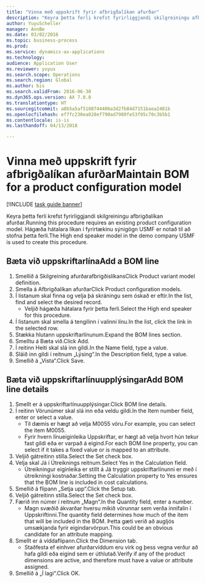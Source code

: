```yaml
--- 
title: "Vinna með uppskrift fyrir afbrigðalíkan afurðar"
description: "Keyra þetta ferli krefst fyrirliggjandi skilgreiningu afbrigðalíkan afurðar."
author: YuyuScheller
manager: AnnBe
ms.date: 03/02/2016
ms.topic: business-process
ms.prod: 
ms.service: dynamics-ax-applications
ms.technology: 
audience: Application User
ms.reviewer: yuyus
ms.search.scope: Operations
ms.search.region: Global
ms.author: bis
ms.search.validFrom: 2016-06-30
ms.dyn365.ops.version: AX 7.0.0
ms.translationtype: HT
ms.sourcegitcommit: a8b5a5af5108744406a3d2fb84d7151baea2481b
ms.openlocfilehash: ef7fc230ea028ef790ad7989fe53f95c70c3b5b1
ms.contentlocale: is-is
ms.lasthandoff: 04/13/2018

---
```

# <a name="maintain-bom-for-a-product-configuration-model"></a><span data-ttu-id="4e1c9-103">Vinna með uppskrift fyrir afbrigðalíkan afurðar</span><span class="sxs-lookup"><span data-stu-id="4e1c9-103">Maintain BOM for a product configuration model</span></span>

[!INCLUDE [task guide banner](../../includes/task-guide-banner.md)]

<span data-ttu-id="4e1c9-104">Keyra þetta ferli krefst fyrirliggjandi skilgreiningu afbrigðalíkan afurðar.</span><span class="sxs-lookup"><span data-stu-id="4e1c9-104">Running this procedure requires an existing product configuration model.</span></span> <span data-ttu-id="4e1c9-105">Hágæða hátalara líkan í fyrirtækinu sýnigögn USMF er notað til að stofna þetta ferli.</span><span class="sxs-lookup"><span data-stu-id="4e1c9-105">The High end speaker model in the demo company USMF is used to create this procedure.</span></span>


## <a name="add-a-bom-line"></a><span data-ttu-id="4e1c9-106">Bæta við uppskriftarlína</span><span class="sxs-lookup"><span data-stu-id="4e1c9-106">Add a BOM line</span></span>
1. <span data-ttu-id="4e1c9-107">Smellið á Skilgreining afurðarafbrigðislíkans</span><span class="sxs-lookup"><span data-stu-id="4e1c9-107">Click Product variant model definition.</span></span>
2. <span data-ttu-id="4e1c9-108">Smella á Afbrigðalíkan afurðar</span><span class="sxs-lookup"><span data-stu-id="4e1c9-108">Click Product configuration models.</span></span>
3. <span data-ttu-id="4e1c9-109">Í listanum skal finna og velja þá skráningu sem óskað er eftir.</span><span class="sxs-lookup"><span data-stu-id="4e1c9-109">In the list, find and select the desired record.</span></span>
    * <span data-ttu-id="4e1c9-110">Veljið hágæða hátalara fyrir þetta ferli.</span><span class="sxs-lookup"><span data-stu-id="4e1c9-110">Select the High end speaker for this procedure.</span></span>  
4. <span data-ttu-id="4e1c9-111">Í listanum skal smella á tengilinn í valinni línu.</span><span class="sxs-lookup"><span data-stu-id="4e1c9-111">In the list, click the link in the selected row.</span></span>
5. <span data-ttu-id="4e1c9-112">Stækka hlutann uppskriftarlínunum.</span><span class="sxs-lookup"><span data-stu-id="4e1c9-112">Expand the BOM lines section.</span></span>
6. <span data-ttu-id="4e1c9-113">Smelltu á Bæta við.</span><span class="sxs-lookup"><span data-stu-id="4e1c9-113">Click Add.</span></span>
7. <span data-ttu-id="4e1c9-114">Í reitinn Heiti skal slá inn gildi.</span><span class="sxs-lookup"><span data-stu-id="4e1c9-114">In the Name field, type a value.</span></span>
8. <span data-ttu-id="4e1c9-115">Sláið inn gildi í reitnum „Lýsing“.</span><span class="sxs-lookup"><span data-stu-id="4e1c9-115">In the Description field, type a value.</span></span>
9. <span data-ttu-id="4e1c9-116">Smellið á „Vista“.</span><span class="sxs-lookup"><span data-stu-id="4e1c9-116">Click Save.</span></span>

## <a name="add-bom-line-details"></a><span data-ttu-id="4e1c9-117">Bæta við uppskriftarlínuupplýsingar</span><span class="sxs-lookup"><span data-stu-id="4e1c9-117">Add BOM line details</span></span>
1. <span data-ttu-id="4e1c9-118">Smellt er á uppskriftarlínuupplýsingar.</span><span class="sxs-lookup"><span data-stu-id="4e1c9-118">Click BOM line details.</span></span>
2. <span data-ttu-id="4e1c9-119">Í reitinn Vörunúmer skal slá inn eða veldu gildi.</span><span class="sxs-lookup"><span data-stu-id="4e1c9-119">In the Item number field, enter or select a value.</span></span>
    * <span data-ttu-id="4e1c9-120">Til dæmis er hægt að velja M0055 vöru.</span><span class="sxs-lookup"><span data-stu-id="4e1c9-120">For example, you can select the item M0055.</span></span>  
    * <span data-ttu-id="4e1c9-121">Fyrir hvern línueiginleika Uppskriftar, er hægt að velja hvort hún tekur fast gildi eða er varpað á eigind.</span><span class="sxs-lookup"><span data-stu-id="4e1c9-121">For each BOM line property, you can select if it takes a fixed value or is mapped to an attribute.</span></span>  
3. <span data-ttu-id="4e1c9-122">Veljið gátreitinn stilla.</span><span class="sxs-lookup"><span data-stu-id="4e1c9-122">Select the Set check box.</span></span>
4. <span data-ttu-id="4e1c9-123">Velja skal Já í Útreiknings reitnum.</span><span class="sxs-lookup"><span data-stu-id="4e1c9-123">Select Yes in the Calculation field.</span></span>
    * <span data-ttu-id="4e1c9-124">Útreikningur eiginleika er stillt á Já tryggir uppskriftarlínunni er með í útreikningi kostnaðar.</span><span class="sxs-lookup"><span data-stu-id="4e1c9-124">Setting the Calculation property to Yes ensures that the BOM line is included in cost calculations.</span></span>  
5. <span data-ttu-id="4e1c9-125">Smellið á flipann „Setja upp“.</span><span class="sxs-lookup"><span data-stu-id="4e1c9-125">Click the Setup tab.</span></span>
6. <span data-ttu-id="4e1c9-126">Veljið gátreitinn stilla.</span><span class="sxs-lookup"><span data-stu-id="4e1c9-126">Select the Set check box.</span></span>
7. <span data-ttu-id="4e1c9-127">Færið inn númer í reitnum „Magn“.</span><span class="sxs-lookup"><span data-stu-id="4e1c9-127">In the Quantity field, enter a number.</span></span>
    * <span data-ttu-id="4e1c9-128">Magn svæðið ákvarðar hversu mikið vörunnar sem verða innifalin í Uppskriftinni.</span><span class="sxs-lookup"><span data-stu-id="4e1c9-128">The quantity field determines how much of the item that will be included in the BOM.</span></span> <span data-ttu-id="4e1c9-129">Þetta gæti verið að augljós umsækjanda fyrir eigindarvörpun.</span><span class="sxs-lookup"><span data-stu-id="4e1c9-129">This could be an obvious candidate for an attribute mapping.</span></span>  
8. <span data-ttu-id="4e1c9-130">Smellt er á víddaflipann.</span><span class="sxs-lookup"><span data-stu-id="4e1c9-130">Click the Dimension tab.</span></span>
    * <span data-ttu-id="4e1c9-131">Staðfesta ef einhver afurðarvíddum eru virk og þess vegna verður að hafa gildi eða eigind sem er úthlutað.</span><span class="sxs-lookup"><span data-stu-id="4e1c9-131">Verify if any of the product dimensions are active,  and therefore must have a value or attribute assigned.</span></span>  
9. <span data-ttu-id="4e1c9-132">Smellið á „Í lagi“.</span><span class="sxs-lookup"><span data-stu-id="4e1c9-132">Click OK.</span></span>


